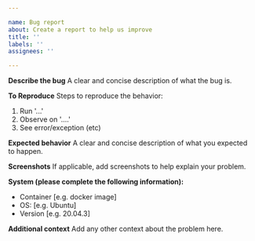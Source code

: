 ```yaml
---

name: Bug report
about: Create a report to help us improve
title: ''
labels: ''
assignees: ''

---
```


**Describe the bug**
A clear and concise description of what the bug is.

**To Reproduce**
Steps to reproduce the behavior:
1. Run '...'
2. Observe on '....'
3. See error/exception (etc)

**Expected behavior**
A clear and concise description of what you expected to happen.

**Screenshots**
If applicable, add screenshots to help explain your problem.

**System (please complete the following information):**
- Container [e.g. docker image]
- OS: [e.g. Ubuntu]
- Version [e.g. 20.04.3]

**Additional context**
Add any other context about the problem here.
